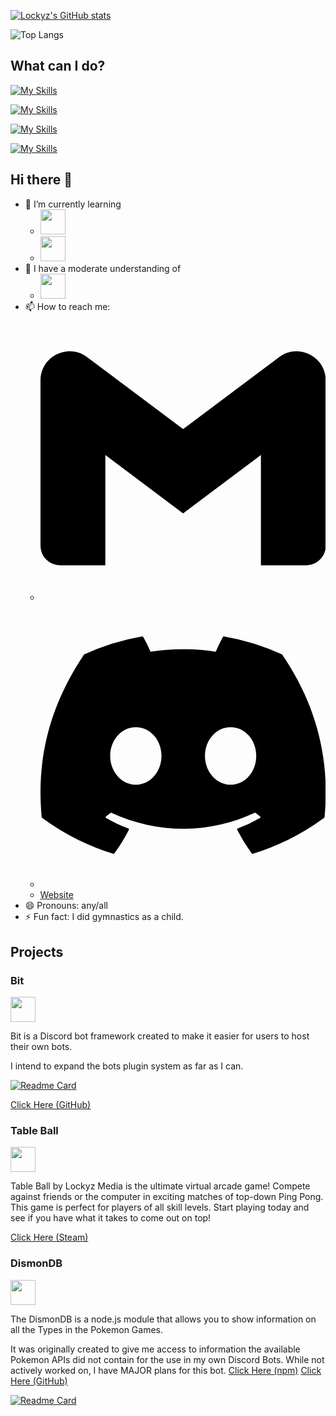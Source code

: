 [![Lockyz's GitHub stats](https://github-readme-stats.vercel.app/api?username=lockyz&theme=midnight-purple)](https://github.com/lockyz)

![Top Langs](https://github-readme-stats.vercel.app/api/top-langs/?username=lockyz)

## What can I do?

[![My Skills](https://skillicons.dev/icons?i=discordjs,nodejs,unreal,unity,vscode,java,js,html,css,docker)](https://lockyzmedia.com)

[![My Skills](https://skillicons.dev/icons?i=ae,androidstudio,bootstrap,cs,cpp,cloudflare,bots,eclipse,gamemakerstudio,gradle)](https://lockyzmedia.com)

[![My Skills](https://skillicons.dev/icons?i=godot,linux,md,mongodb,netlify,nginx,ps,powershell,pr,pycharm)](https://lockyzmedia.com)

[![My Skills](https://skillicons.dev/icons?i=py,raspberrypi,regex,sqlite,ubuntu,wordpress,xd)](https://lockyzmedia.com)

## Hi there 👋
- 🌱 I’m currently learning
  - <img src="https://cdn.jsdelivr.net/gh/devicons/devicon@latest/icons/csharp/csharp-line.svg" width="40" height="40"/>
  - <img src="https://cdn.jsdelivr.net/gh/devicons/devicon@latest/icons/java/java-original-wordmark.svg" width="40" height="40"/>
- 🌱 I have a moderate understanding of
  - <img src="https://cdn.jsdelivr.net/gh/devicons/devicon@latest/icons/javascript/javascript-original.svg" width="40" height="40"/>
- 📫 How to reach me:
  - [<svg role="img" viewBox="0 0 24 24" xmlns="http://www.w3.org/2000/svg"><title>Gmail</title><path d="M24 5.457v13.909c0 .904-.732 1.636-1.636 1.636h-3.819V11.73L12 16.64l-6.545-4.91v9.273H1.636A1.636 1.636 0 0 1 0 19.366V5.457c0-2.023 2.309-3.178 3.927-1.964L5.455 4.64 12 9.548l6.545-4.91 1.528-1.145C21.69 2.28 24 3.434 24 5.457z"/></svg>](mailto:robin.painter@lockyzmedia.com)
  - [<svg role="img" viewBox="0 0 24 24" xmlns="http://www.w3.org/2000/svg"><title>Discord</title><path d="M20.317 4.3698a19.7913 19.7913 0 00-4.8851-1.5152.0741.0741 0 00-.0785.0371c-.211.3753-.4447.8648-.6083 1.2495-1.8447-.2762-3.68-.2762-5.4868 0-.1636-.3933-.4058-.8742-.6177-1.2495a.077.077 0 00-.0785-.037 19.7363 19.7363 0 00-4.8852 1.515.0699.0699 0 00-.0321.0277C.5334 9.0458-.319 13.5799.0992 18.0578a.0824.0824 0 00.0312.0561c2.0528 1.5076 4.0413 2.4228 5.9929 3.0294a.0777.0777 0 00.0842-.0276c.4616-.6304.8731-1.2952 1.226-1.9942a.076.076 0 00-.0416-.1057c-.6528-.2476-1.2743-.5495-1.8722-.8923a.077.077 0 01-.0076-.1277c.1258-.0943.2517-.1923.3718-.2914a.0743.0743 0 01.0776-.0105c3.9278 1.7933 8.18 1.7933 12.0614 0a.0739.0739 0 01.0785.0095c.1202.099.246.1981.3728.2924a.077.077 0 01-.0066.1276 12.2986 12.2986 0 01-1.873.8914.0766.0766 0 00-.0407.1067c.3604.698.7719 1.3628 1.225 1.9932a.076.076 0 00.0842.0286c1.961-.6067 3.9495-1.5219 6.0023-3.0294a.077.077 0 00.0313-.0552c.5004-5.177-.8382-9.6739-3.5485-13.6604a.061.061 0 00-.0312-.0286zM8.02 15.3312c-1.1825 0-2.1569-1.0857-2.1569-2.419 0-1.3332.9555-2.4189 2.157-2.4189 1.2108 0 2.1757 1.0952 2.1568 2.419 0 1.3332-.9555 2.4189-2.1569 2.4189zm7.9748 0c-1.1825 0-2.1569-1.0857-2.1569-2.419 0-1.3332.9554-2.4189 2.1569-2.4189 1.2108 0 2.1757 1.0952 2.1568 2.419 0 1.3332-.946 2.4189-2.1568 2.4189Z"/></svg>](https://discord.gg/NgpN3YYbMM)
  - [Website](https://lockyzmedia.com)
- 😄 Pronouns: any/all
- ⚡ Fun fact: I did gymnastics as a child.

## Projects
### Bit
<img src="https://cdn.lockyzmedia.com/img/bit.png" width="40" height="40">

Bit is a Discord bot framework created to make it easier for users to host their own bots.

I intend to expand the bots plugin system as far as I can.

[![Readme Card](https://github-readme-stats.vercel.app/api/pin/?username=Lockyz-Media&repo=bit)](https://github.com/Lockyz-Media/bit)

[Click Here (GitHub)](https://github.com/Lockyz-Media/bit)

### Table Ball
<img src="https://cdn.lockyzmedia.com/games/tableball/logos/icon-app.png" width="40" height="40">

Table Ball by Lockyz Media is the ultimate virtual arcade game! Compete against friends or the computer in exciting matches of top-down Ping Pong. This game is perfect for players of all skill levels. Start playing today and see if you have what it takes to come out on top!

[Click Here (Steam)](https://store.steampowered.com/app/2094090/Table_Ball/)

### DismonDB
<img src="https://cdn.lockyzmedia.com/img/dismon.png" width="40" height="40">

The DismonDB is a node.js module that allows you to show information on all the Types in the Pokemon Games.

It was originally created to give me access to information the available Pokemon APIs did not contain for the use in my own Discord Bots. While not actively worked on, I have MAJOR plans for this bot.
[Click Here (npm)](https://www.npmjs.com/package/dismondb)
[Click Here (GitHub)](https://github.com/Lockyz-Media/dismondb)

[![Readme Card](https://github-readme-stats.vercel.app/api/pin/?username=Lockyz-Media&repo=dismondb)](https://github.com/Lockyz-Media/dismondb)
